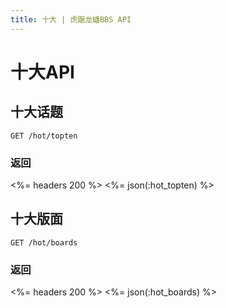 ```yaml
---
title: 十大 | 虎踞龙蟠BBS API
---
```


# 十大API

## 十大话题

    GET /hot/topten

### 返回

<%= headers 200 %>
<%= json(:hot_topten) %>

## 十大版面

    GET /hot/boards

### 返回

<%= headers 200 %>
<%= json(:hot_boards) %>
